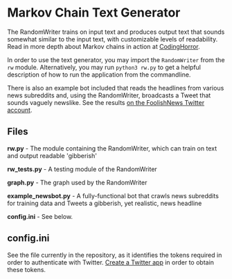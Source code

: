 Markov Chain Text Generator
===========================

The RandomWriter trains on input text and produces output text that sounds somewhat similar to the input text, with customizable levels of readability. Read in more depth about Markov chains in action at [CodingHorror](https://blog.codinghorror.com/markov-and-you/).

In order to use the text generator, you may import the `RandomWriter` from the `rw` module. Alternatively, you may run `python3 rw.py` to get a helpful description of how to run the application from the commandline.

There is also an example bot included that reads the headlines from various news subreddits and, using the RandomWriter, broadcasts a Tweet that sounds vaguely newslike. See the results [on the FoolishNews Twitter account](https://twitter.com/FoolishNews).

Files
---------------------------
**rw.py**              - The module containing the RandomWriter, which can train on text and output readable 'gibberish'

**rw_tests.py**        - A testing module of the RandomWriter

**graph.py**           - The graph used by the RandomWriter

**example_newsbot.py** - A fully-functional bot that crawls news subreddits for training data and Tweets a gibberish, yet realistic, news headline

**config.ini**         - See below.

config.ini
---------------------------
See the file currently in the repository, as it identifies the tokens required in order to authenticate with Twitter. [Create a Twitter app](https://apps.twitter.com/) in order to obtain these tokens.
